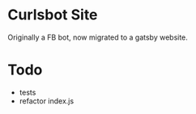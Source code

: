 # Curlsbot Site

Originally a FB bot, now migrated to a gatsby website.

# Todo

- tests
- refactor index.js

